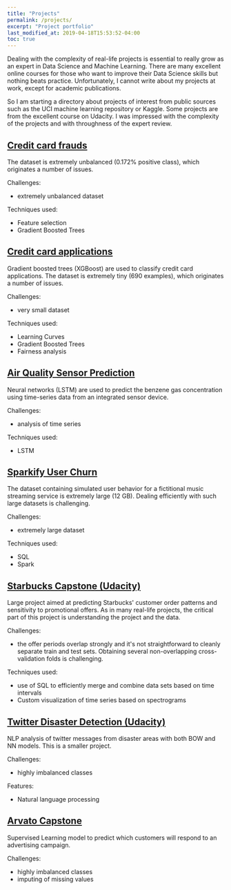 ```yaml
---
title: "Projects"
permalink: /projects/
excerpt: "Project portfolio"
last_modified_at: 2019-04-18T15:53:52-04:00
toc: true
---
```


Dealing with the complexity of real-life projects is essential to really grow as an expert in Data Science and Machine Learning.
There are many excellent online courses for those who want to improve their Data Science skills but nothing beats practice.
Unfortunately, I cannot write about my projects at work, except for academic publications.


So I am starting a directory about projects of interest from public sources such as the UCI machine learning repository or Kaggle.
Some projects are from the excellent course on Udacity. I was impressed with the complexity of the projects and with throughness of the expert review.


## [Credit card frauds](/credit_card_fraud/)

The dataset is extremely unbalanced (0.172% positive class), which originates a number of issues. 

Challenges:
* extremely unbalanced dataset

Techniques used:
* Feature selection
* Gradient Boosted Trees


## [Credit card applications](/credit_card/)

Gradient boosted trees (XGBoost) are used to classify credit card applications.
The dataset is extremely tiny (690 examples), which originates a number of issues. 

Challenges:
* very small dataset

Techniques used:
* Learning Curves
* Gradient Boosted Trees
* Fairness analysis

## [Air Quality Sensor Prediction](/gas_sensor/)

Neural networks (LSTM) are used to predict the benzene gas concentration using time-series data from an integrated sensor device.

Challenges:
* analysis of time series

Techniques used:
* LSTM


## [Sparkify User Churn](/songs/)

The dataset containing simulated user behavior for a fictitional music streaming service is extremely large (12 GB). 
Dealing efficiently with such large datasets is challenging.

Challenges:
* extremely large dataset

Techniques used:
* SQL
* Spark

## [Starbucks Capstone (Udacity)](/starbucks/)

Large project aimed at predicting Starbucks' customer order patterns and sensitivity to promotional offers.
As in many real-life projects, the critical part of this project is understanding the project and the data.

Challenges:
* the offer periods overlap strongly and it's not straightforward to cleanly separate train and test sets. Obtaining several non-overlapping cross-validation folds is challenging.

Techniques used:
* use of SQL to efficiently merge and combine data sets based on time intervals 
* Custom visualization of time series based on spectrograms


## [Twitter Disaster Detection (Udacity)](/twitter/)
NLP analysis of twitter messages from disaster areas with both BOW and NN models. This is a smaller project. 

Challenges:
* highly imbalanced classes 

Features:
* Natural language processing

## [Arvato Capstone](/arvato)
Supervised Learning model to predict which customers will respond to an advertising campaign.

Challenges:
* highly imbalanced classes 
* imputing of missing values

